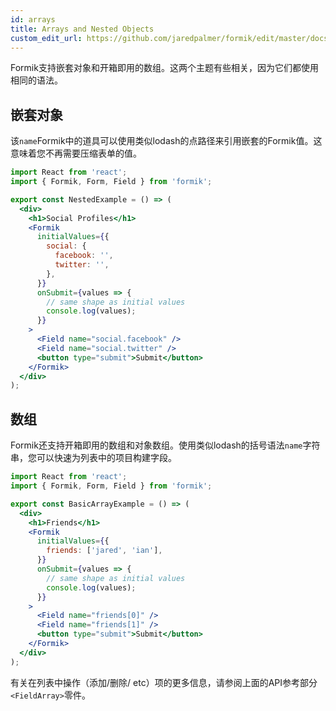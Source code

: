 ```yaml
---
id: arrays
title: Arrays and Nested Objects
custom_edit_url: https://github.com/jaredpalmer/formik/edit/master/docs/guides/arrays.md
---
```

Formik支持嵌套对象和开箱即用的数组。这两个主题有些相关，因为它们都使用相同的语法。

## 嵌套对象

该`name`Formik中的道具可以使用类似lodash的点路径来引用嵌套的Formik值。这意味着您不再需要压缩表单的值。

```jsx
import React from 'react';
import { Formik, Form, Field } from 'formik';

export const NestedExample = () => (
  <div>
    <h1>Social Profiles</h1>
    <Formik
      initialValues={{
        social: {
          facebook: '',
          twitter: '',
        },
      }}
      onSubmit={values => {
        // same shape as initial values
        console.log(values);
      }}
    >
      <Field name="social.facebook" />
      <Field name="social.twitter" />
      <button type="submit">Submit</button>
    </Formik>
  </div>
);
```

## 数组

Formik还支持开箱即用的数组和对象数组。使用类似lodash的括号语法`name`字符串，您可以快速为列表中的项目构建字段。

```jsx
import React from 'react';
import { Formik, Form, Field } from 'formik';

export const BasicArrayExample = () => (
  <div>
    <h1>Friends</h1>
    <Formik
      initialValues={{
        friends: ['jared', 'ian'],
      }}
      onSubmit={values => {
        // same shape as initial values
        console.log(values);
      }}
    >
      <Field name="friends[0]" />
      <Field name="friends[1]" />
      <button type="submit">Submit</button>
    </Formik>
  </div>
);
```

有关在列表中操作（添加/删除/ etc）项的更多信息，请参阅上面的API参考部分`<FieldArray>`零件。
